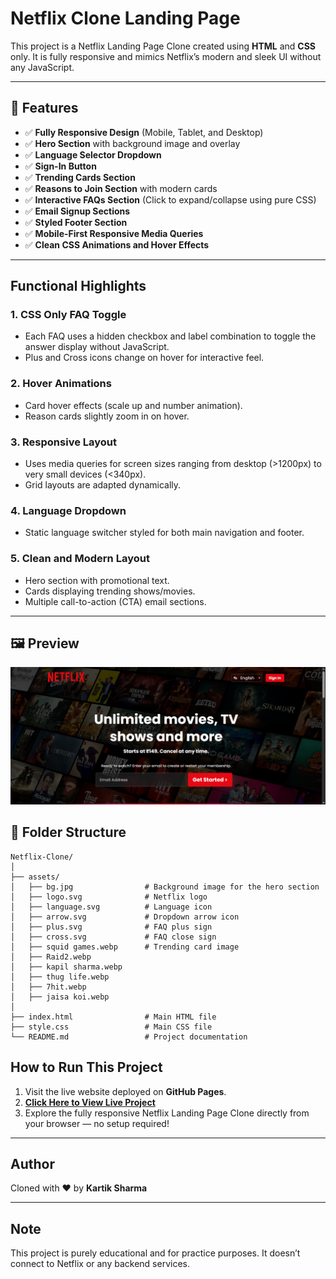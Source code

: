 # Netflix Clone Landing Page

This project is a Netflix Landing Page Clone created using **HTML** and **CSS** only. It is fully responsive and mimics Netflix’s modern and sleek UI without any JavaScript.

---

## 📌 Features

- ✅ **Fully Responsive Design** (Mobile, Tablet, and Desktop)
- ✅ **Hero Section** with background image and overlay
- ✅ **Language Selector Dropdown**
- ✅ **Sign-In Button**
- ✅ **Trending Cards Section**
- ✅ **Reasons to Join Section** with modern cards
- ✅ **Interactive FAQs Section** (Click to expand/collapse using pure CSS)
- ✅ **Email Signup Sections**
- ✅ **Styled Footer Section**
- ✅ **Mobile-First Responsive Media Queries**
- ✅ **Clean CSS Animations and Hover Effects**

---

## Functional Highlights

### 1. **CSS Only FAQ Toggle**
- Each FAQ uses a hidden checkbox and label combination to toggle the answer display without JavaScript.
- Plus and Cross icons change on hover for interactive feel.

### 2. **Hover Animations**
- Card hover effects (scale up and number animation).
- Reason cards slightly zoom in on hover.

### 3. **Responsive Layout**
- Uses media queries for screen sizes ranging from desktop (>1200px) to very small devices (<340px).
- Grid layouts are adapted dynamically.

### 4. **Language Dropdown**
- Static language switcher styled for both main navigation and footer.

### 5. **Clean and Modern Layout**
- Hero section with promotional text.
- Cards displaying trending shows/movies.
- Multiple call-to-action (CTA) email sections.

---

## 🖼️ Preview

![Netflix Clone Preview](Preview.png)

## 📁 Folder Structure

```
Netflix-Clone/
│
├── assets/
│   ├── bg.jpg                # Background image for the hero section
│   ├── logo.svg              # Netflix logo
│   ├── language.svg          # Language icon
│   ├── arrow.svg             # Dropdown arrow icon
│   ├── plus.svg              # FAQ plus sign
│   ├── cross.svg             # FAQ close sign
│   ├── squid games.webp      # Trending card image
│   ├── Raid2.webp
│   ├── kapil sharma.webp
│   ├── thug life.webp
│   ├── 7hit.webp
│   ├── jaisa koi.webp
│
├── index.html                # Main HTML file
├── style.css                 # Main CSS file
└── README.md                 # Project documentation
```


## How to Run This Project

1. Visit the live website deployed on **GitHub Pages**.
2. **[Click Here to View Live Project](https://netflix-ui-clone-kartik-sharmas-projects-00c4c29f.vercel.app/)** 
3. Explore the fully responsive Netflix Landing Page Clone directly from your browser — no setup required!


---

## Author

Cloned with ❤️ by **Kartik Sharma**

---

## Note

This project is purely educational and for practice purposes. It doesn’t connect to Netflix or any backend services.

